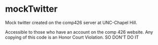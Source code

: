 # mockTwitter
Mock twitter created on the comp426 server at UNC-Chapel Hill. 

Accessible to those who have an account on the comp 426 website.
Any copying of this code is an Honor Court Violation. SO DON'T DO IT

